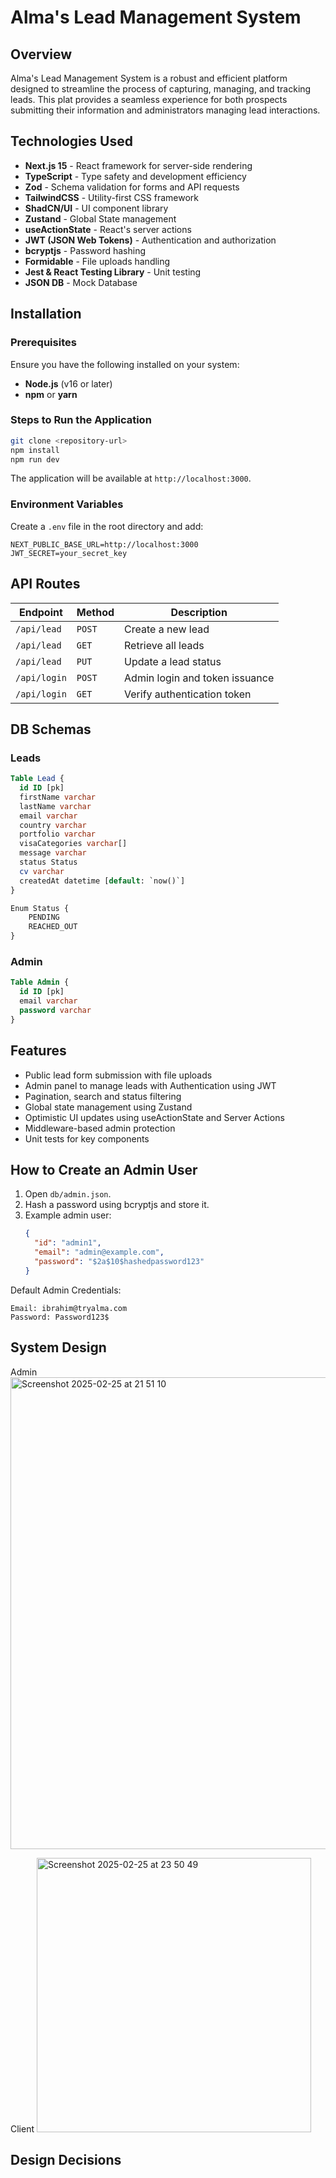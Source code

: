 # Alma's Lead Management System

## Overview

Alma's Lead Management System is a robust and efficient platform designed to streamline the process of capturing, managing, and tracking leads. This plat provides a seamless experience for both prospects submitting their information and administrators managing lead interactions.

## Technologies Used

- **Next.js 15** - React framework for server-side rendering
- **TypeScript** - Type safety and development efficiency
- **Zod** - Schema validation for forms and API requests
- **TailwindCSS** - Utility-first CSS framework
- **ShadCN/UI** - UI component library
- **Zustand** - Global State management
- **useActionState** - React's server actions
- **JWT (JSON Web Tokens)** - Authentication and authorization
- **bcryptjs** - Password hashing
- **Formidable** - File uploads handling
- **Jest & React Testing Library** - Unit testing
- **JSON DB** - Mock Database

## Installation

### Prerequisites

Ensure you have the following installed on your system:

- **Node.js** (v16 or later)
- **npm** or **yarn**

### Steps to Run the Application

```sh
git clone <repository-url>
npm install
npm run dev
```

The application will be available at `http://localhost:3000`.

### Environment Variables

Create a `.env` file in the root directory and add:

```env
NEXT_PUBLIC_BASE_URL=http://localhost:3000
JWT_SECRET=your_secret_key
```

## API Routes

| Endpoint     | Method | Description                    |
| ------------ | ------ | ------------------------------ |
| `/api/lead`  | `POST` | Create a new lead              |
| `/api/lead`  | `GET`  | Retrieve all leads             |
| `/api/lead`  | `PUT`  | Update a lead status           |
| `/api/login` | `POST` | Admin login and token issuance |
| `/api/login` | `GET`  | Verify authentication token    |

## DB Schemas

### Leads

```sql
Table Lead {
  id ID [pk]
  firstName varchar
  lastName varchar
  email varchar
  country varchar
  portfolio varchar
  visaCategories varchar[]
  message varchar
  status Status
  cv varchar
  createdAt datetime [default: `now()`]
}

Enum Status {
    PENDING
    REACHED_OUT
}

```

### Admin

```sql
Table Admin {
  id ID [pk]
  email varchar
  password varchar
}
```

## Features

- Public lead form submission with file uploads
- Admin panel to manage leads with Authentication using JWT
- Pagination, search and status filtering
- Global state management using Zustand
- Optimistic UI updates using useActionState and Server Actions
- Middleware-based admin protection
- Unit tests for key components

## How to Create an Admin User

1. Open `db/admin.json`.
2. Hash a password using bcryptjs and store it.
3. Example admin user:
   ```json
   {
     "id": "admin1",
     "email": "admin@example.com",
     "password": "$2a$10$hashedpassword123"
   }
   ```

Default Admin Credentials:

```
Email: ibrahim@tryalma.com
Password: Password123$
```

## System Design

Admin
<img width="755" alt="Screenshot 2025-02-25 at 21 51 10" src="https://github.com/user-attachments/assets/850a4b0a-8158-4610-a33c-f73988dc540d" />


Client
<img width="439" alt="Screenshot 2025-02-25 at 23 50 49" src="https://github.com/user-attachments/assets/0e3b4b7d-2833-4bb3-b067-2e84da4e8c9d" />


## Design Decisions
